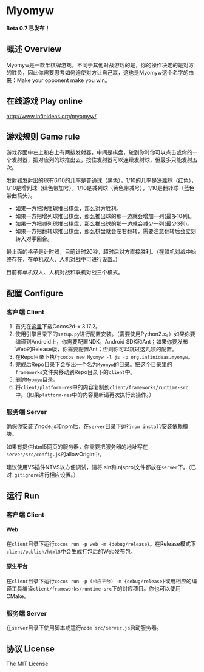 # Myomyw
**Beta 0.7 已发布！**
## 概述 Overview
Myomyw是一款半棋牌游戏。不同于其他对战游戏的是，你的操作决定的是对方的胜负，因此你需要思考如何迫使对方让自己赢，这也是Myomyw这个名字的由来：Make your opponent make you win。
## 在线游戏 Play online
http://www.infinideas.org/myomyw/
## 游戏规则 Game rule
游戏界面中左上和右上有两排发射器，中间是棋盘，轮到你时你可以点击或你的一个发射器，把对应列的球推出去，按住发射器可以连续发射球，但最多只能发射五次。

发射器发射出的球有6/10的几率是普通球（黑色），1/10的几率是决胜球（红色），1/10是增列球（绿色带加号），1/10是减列球（黄色带减号），1/10是翻转球（蓝色带曲箭头）。

* 如果一方把决胜球推出棋盘，那么对方胜利。
* 如果一方把增列球推出棋盘，那么推出球的那一边就会增加一列(最多10列)。
* 如果一方把减列球推出棋盘，那么推出球的那一边就会减少一列(最少3列)。
* 如果一方把翻转球推出棋盘，那么棋盘就会左右翻转，需要注意翻转后会立刻转入对手回合。

最上面的格子是计时器，目前计时20秒，超时后对方直接胜利。（在联机对战中始终存在，在单机双人、人机对战中可进行设置。）

目前有单机双人、人机对战和联机对战三个模式。
## 配置 Configure
### 客户端 Client
1. 首先在[这里](https://download.cocos.com/Cocos2D-X/cocos2d-x-3.17.2.zip)下载Cocos2d-x 3.17.2。
2. 使用引擎目录下的`setup.py`进行配置安装。（需要使用Python2.x。）如果你要编译到Android上，你需要配置NDK，Android SDK和Ant；如果你要发布Web的Release版，你需要配置Ant；否则你可以跳过这几项的配置。
3. 在Repo目录下执行`cocos new Myomyw -l js -p org.infinideas.myomyw`。
4. 完成后Repo目录下会多出一个名为`Myomyw`的目录。把这个目录里的`frameworks`文件夹移动到Repo目录下的`client`中。
5. 删除`Myomyw`目录。
6. 将`client/platform-res`中的内容复制到`client/frameworks/runtime-src`中。（如果`platform-res`中的内容更新请再次执行此操作。）

### 服务端 Server
确保你安装了node.js和npm后，在`server`目录下运行`npm install`安装依赖模块。

如果有提供html5网页的服务器，你需要把服务器的地址写在`server/src/config.js`的allowOrigin中。

建议使用VS插件NTVS以方便调试，请将.sln和.njsproj文件都放在`server`下。（已对`.gitignore`进行相应设置。）
## 运行 Run 
### 客户端 Client
#### Web
在`client`目录下运行`cocos run -p web -m {debug/release}`。在Release模式下`client/publish/html5`中会生成打包后的Web发布包。
#### 原生平台 
在`client`目录下运行`cocos run -p (相应平台) -m {debug/release}`或用相应的编译工具编译`client/frameworks/runtime-src`下的对应项目。你也可以使用CMake。
### 服务端 Server
在`server`目录下使用脚本或运行`node src/server.js`启动服务器。
## 协议 License
The MIT License
